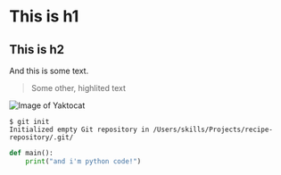 # This is h1

## This is h2

And this is some text.

> Some other, highlited text

![Image of Yaktocat](https://octodex.github.com/images/yaktocat.png)

```
$ git init
Initialized empty Git repository in /Users/skills/Projects/recipe-repository/.git/
```

```py
def main():
    print("and i'm python code!")
```
